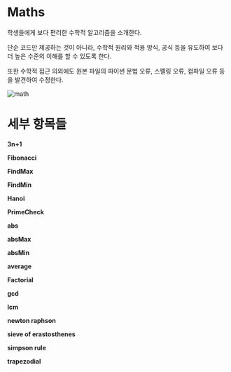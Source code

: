 # Maths 
학생들에게 보다 편리한 수학적 알고리즘을 소개한다. 

단순 코드만 제공하는 것이 아니라, 수학적 원리와 적용 방식, 공식 등을 유도하여 
보다 더 높은 수준의 이해를 할 수 있도록 한다. 

또한 수학적 접근 의외에도 원본 파일의 파이썬 문법 오류, 스펠링 오류, 컴파일 오류 등을 발견하여 수정한다. 

![math](http://www.koreadaily.com/_data/article_img/2018/01/28/164044987.jpg)



# 세부 항목들 

**3n+1**

**Fibonacci**

**FindMax**

**FindMin**

**Hanoi**

**PrimeCheck**

**abs**

**absMax**

**absMin**

**average**

**Factorial**

**gcd**

**lcm**

**newton raphson**

**sieve of erastosthenes**

**simpson rule**

**trapezodial**
